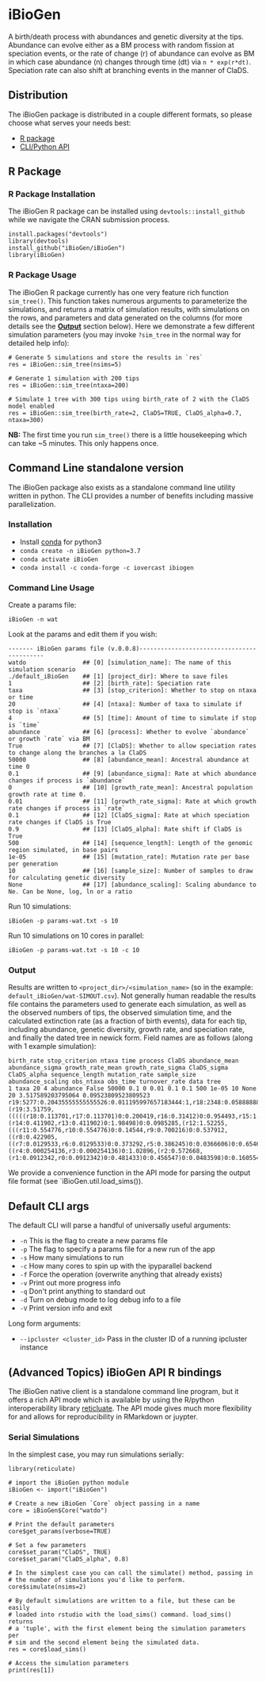 
# iBioGen
A birth/death process with abundances and genetic diversity at the tips. 
Abundance can evolve either as a BM process with random fission at speciation
events, or the rate of change (r) of abundance can evolve as BM in which case
abundance (n) changes through time (dt) via `n * exp(r*dt)`. Speciation rate
can also shift at branching events in the manner of ClaDS. 

## Distribution
The iBioGen package is distributed in a couple different formats, so please
choose what serves your needs best:
 * [R package](#r-package)
 * [CLI/Python API](#command-line-standalone-version)

## R Package

### R Package Installation
The iBioGen R package can be installed using `devtools::install_github` while
we navigate the CRAN submission process.

```
install.packages("devtools")
library(devtools)
install_github("iBioGen/iBioGen")
library(iBioGen)
```

### R Package Usage
The iBioGen R package currently has one very feature rich function `sim_tree()`.
This function takes numerous arguments to parameterize the simulations, and
returns a matrix of simulation results, with simulations on the rows, and parameters
and data generated on the columns (for more details see the **[Output](#output)**
section below). Here we demonstrate a few different simulation parameters (you may
invoke `?sim_tree` in the normal way for detailed help info):

```
# Generate 5 simulations and store the results in `res`
res = iBioGen::sim_tree(nsims=5)

# Generate 1 simulation with 200 tips
res = iBioGen::sim_tree(ntaxa=200)

# Simulate 1 tree with 300 tips using birth_rate of 2 with the ClaDS model enabled
res = iBioGen::sim_tree(birth_rate=2, ClaDS=TRUE, ClaDS_alpha=0.7, ntaxa=300)
```
**NB:** The first time you run `sim_tree()` there is a little housekeeping which
can take ~5 minutes. This only happens once.

## Command Line standalone version
The iBioGen package also exists as a standalone command line utility written
in python. The CLI provides a number of benefits including massive parallelization.

### Installation

* Install [conda](https://docs.conda.io/en/latest/miniconda.html) for python3
* `conda create -n iBioGen python=3.7`
* `conda activate iBioGen`
* `conda install -c conda-forge -c iovercast ibiogen`

### Command Line Usage
Create a params file:

    iBioGen -n wat

Look at the params and edit them if you wish:

    ------- iBioGen params file (v.0.0.8)-------------------------------------------
    watdo                ## [0] [simulation_name]: The name of this simulation scenario
    ./default_iBioGen    ## [1] [project_dir]: Where to save files
    1                    ## [2] [birth_rate]: Speciation rate
    taxa                 ## [3] [stop_criterion]: Whether to stop on ntaxa or time
    20                   ## [4] [ntaxa]: Number of taxa to simulate if stop is `ntaxa`
    4                    ## [5] [time]: Amount of time to simulate if stop is `time`
    abundance            ## [6] [process]: Whether to evolve `abundance` or growth `rate` via BM
    True                 ## [7] [ClaDS]: Whether to allow speciation rates to change along the branches a la ClaDS
    50000                ## [8] [abundance_mean]: Ancestral abundance at time 0
    0.1                  ## [9] [abundance_sigma]: Rate at which abundance changes if process is `abundance`
    0                    ## [10] [growth_rate_mean]: Ancestral population growth rate at time 0.
    0.01                 ## [11] [growth_rate_sigma]: Rate at which growth rate changes if process is `rate`
    0.1                  ## [12] [ClaDS_sigma]: Rate at which speciation rate changes if ClaDS is True
    0.9                  ## [13] [ClaDS_alpha]: Rate shift if ClaDS is True
    500                  ## [14] [sequence_length]: Length of the genomic region simulated, in base pairs
    1e-05                ## [15] [mutation_rate]: Mutation rate per base per generation
    10                   ## [16] [sample_size]: Number of samples to draw for calculating genetic diversity
    None                 ## [17] [abundance_scaling]: Scaling abundance to Ne. Can be None, log, ln or a ratio

Run 10 simulations:

    iBioGen -p params-wat.txt -s 10

Run 10 simulations on 10 cores in parallel:

    iBioGen -p params-wat.txt -s 10 -c 10

### Output
Results are written to `<project_dir>/<simulation_name>` (so in the example:
`default_iBioGen/wat-SIMOUT.csv`). Not generally human readable the results
file contains the parameters used to generate each simulation, as well as the
observed numbers of tips, the observed simulation time, and the calculated
extinction rate (as a fraction of birth events), data for each tip, including
abundance, genetic diversity, growth rate, and speciation rate, and finally
the dated tree in newick form. Field names are as follows (along with 1
example simulation):

    birth_rate stop_criterion ntaxa time process ClaDS abundance_mean abundance_sigma growth_rate_mean growth_rate_sigma ClaDS_sigma ClaDS_alpha sequence_length mutation_rate sample_size abundance_scaling obs_ntaxa obs_time turnover_rate data tree
    1 taxa 20 4 abundance False 50000 0.1 0 0.01 0.1 0.1 500 1e-05 10 None 20 3.517589203795064 0.09523809523809523 r19:5277:0.20435555555555526:0.011195997657183444:1,r18:2348:0.05888888888888879:0.010817643664283555:1,r17:3445:0.1972000000000004:0.00976585185590869:1,r16:977:0.11759999999999997:0.00956274991175375:1,r15:61:0.0031999999999999997:0.011362725225983333:1,r14:16539:0.4827111111111095:0.017471769225183797:1,r13:23182:0.6710666666666577:0.021756148739551756:1,r12:348:0.005466666666666666:0.02736456054653283:1,r11:515:0.0124:0.03659168443387108:1,r10:2466:0.04511111111111108:0.03861433944456937:1,r9:52:0.001911111111111111:0.04392777318481233:1,r8:357:0.009111111111111113:0.027613860772168673:1,r7:15:0.0:0.025752062822845163:1,r6:36:0.0008:0.02570337859771903:1,r5:4:0.0:0.02775490802853657:1,r4:402:0.01315555555555556:0.03211086569690778:1,r3:492:0.015644444444444443:0.03210550065408781:1,r2:63:0.005777777777777779:0.027595814541259815:1,r1:21:0.002888888888888889:0.03269135509654675:1,r0:14:0.0013333333333333335:0.03347975613277858:1 (r19:3.51759,(((((r18:0.113701,r17:0.113701)0:0.200419,r16:0.31412)0:0.954493,r15:1.26861)0:1.12827,(r14:0.411902,r13:0.411902)0:1.98498)0:0.0985285,(r12:1.52255,(((r11:0.554776,r10:0.554776)0:0.14544,r9:0.700216)0:0.537912,((r8:0.422905,((r7:0.0129533,r6:0.0129533)0:0.373292,r5:0.386245)0:0.0366606)0:0.654669,((r4:0.000254136,r3:0.000254136)0:1.02896,(r2:0.572668,(r1:0.0912342,r0:0.0912342)0:0.481433)0:0.456547)0:0.0483598)0:0.160554)0:0.284423)0:0.972855)0:1.02218);

We provide a convenience function in the API mode for parsing the output file
format (see `iBioGen.util.load_sims()).

## Default CLI args
The default CLI will parse a handful of universally useful arguments:
* `-n`  This is the flag to create a new params file
* `-p`  The flag to specify a params file for a new run of the app
* `-s`  How many simulations to run
* `-c`  How many cores to spin up with the ipyparallel backend
* `-f`  Force the operation (overwrite anything that already exists)
* `-v`  Print out more progress info
* `-q`  Don't print anything to standard out
* `-d`  Turn on debug mode to log debug info to a file
* `-V`  Print version info and exit

Long form arguments:

* `--ipcluster <cluster_id>`    Pass in the cluster ID of a running ipcluster instance

## (Advanced Topics) iBioGen API R bindings
The iBioGen native client is a standalone command line program, but it offers
a rich API mode which is available by using the R/python interoperability library
[reticluate](https://rstudio.github.io/reticulate/). The API mode gives
much more flexibility for and allows for reproducibility in RMarkdown or juypter.

### Serial Simulations
In the simplest case, you may run simulations serially:

    library(reticulate)

    # import the iBioGen python module
    iBioGen <- import("iBioGen")

    # Create a new iBioGen `Core` object passing in a name
    core = iBioGen$Core("watdo")

    # Print the default parameters
    core$get_params(verbose=TRUE)

    # Set a few parameters
    core$set_param("ClaDS", TRUE)
    core$set_param("ClaDS_alpha", 0.8)

    # In the simplest case you can call the simulate() method, passing in
    # the number of simulations you'd like to perform.
    core$simulate(nsims=2)

    # By default simulations are written to a file, but these can be easily
    # loaded into rstudio with the load_sims() command. load_sims() returns
    # a 'tuple', with the first element being the simulation parameters per
    # sim and the second element being the simulated data.
    res = core$load_sims()

    # Access the simulation parameters
    print(res[1])
